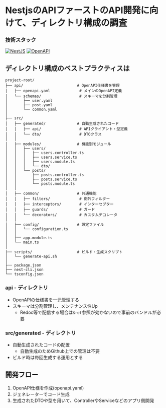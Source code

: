 # NestjsのAPIファーストのAPI開発に向けて、ディレクトリ構成の調査

### 技術スタック

<a href="https://nestjs.com/" target="_blank"><img src="https://img.shields.io/badge/-NestJS-ea2845?logo=nestjs&logoColor=white" alt="NestJS" /></a>
<a href="https://www.openapis.org/" target="_blank"><img src="https://img.shields.io/badge/OpenAPI-6BA539?style=flat&logo=openapi-initiative&logoColor=white" alt="OpenAPI" /></a>

## ディレクトリ構成のベストプラクティスは

```text
project-root/
├── api/                        # OpenAPI仕様書を管理
│   ├── openapi.yaml             # メインのOpenAPI定義
│   └── schemas/                 # スキーマを分割管理
│       ├── user.yaml
│       ├── post.yaml
│       └── common.yaml
│
├── src/
│   ├── generated/              # 自動生成されたコード
│   │   ├── api/                 # APIクライアント・型定義
│   │   └── dto/                 # DTOクラス
│   │
│   ├── modules/                # 機能別モジュール
│   │   ├── users/
│   │   │   ├── users.controller.ts
│   │   │   ├── users.service.ts
│   │   │   ├── users.module.ts
│   │   │   └── dto/
│   │   └── posts/
│   │       ├── posts.controller.ts
│   │       ├── posts.service.ts
│   │       └── posts.module.ts
│   │
│   ├── common/                 # 共通機能
│   │   ├── filters/             # 例外フィルター
│   │   ├── interceptors/        # インターセプター
│   │   ├── guards/              # ガード
│   │   └── decorators/          # カスタムデコレータ
│   │
│   ├── config/                 # 設定ファイル
│   │   └── configuration.ts
│   │
│   ├── app.module.ts
│   └── main.ts
│
├── scripts/                    # ビルド・生成スクリプト
│   └── generate-api.sh
│
├── package.json
├── nest-cli.json
└── tsconfig.json
```

### api - ディレクトリ

- OpenAPIの仕様書を一元管理する
- スキーマは分割管理し、メンテナンス性Up
  - Redoc等で配信する場合は`$ref`参照が効かないので事前のバンドルが必要
  
### src/generated - ディレクトリ

- 自動生成されたコードの配置
  - 自動生成のためGithub上での管理は不要
- ビルド時は毎回生成する運用とする

## 開発フロー

1. OpenAPI仕様を作成(openapi.yaml)
2. ジェネレーターでコード生成
3. 生成されたDTOや型を用いて、ControllerやServiceなどのアプリ側開発